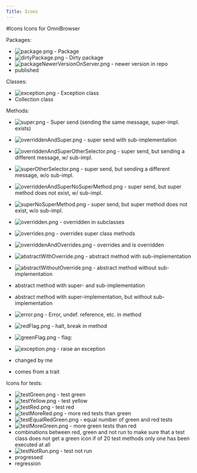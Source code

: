 ```yaml
---
Title: Icons
---
```

#Icons
Icons for OmniBrowser

Packages:

-  ![package.png](%assets_url%/files/7a/a1fwx4xto84abmoivm7r06wcmdck71/package.png) - Package
-  ![dirtyPackage.png](%assets_url%/files/a2/cbsgmsrofz82t7raic3vxzhfuhh18q/dirtyPackage.png) - Dirty package
-  ![packageNewerVersionOnServer.png](%assets_url%/files/7e/r9iwwol0n61aa9ouw51victohb2jox/packageNewerVersionOnServer.png) - newer version in repo
-  published

Classes:

-  ![exception.png](%assets_url%/files/84/xudpngaztcryucppwroc81b7su1g3r/exception.png) - Exception class
-  Collection class

Methods:

-  ![super.png](%assets_url%/files/c7/1u9kcubrt99rxcn8rbq49dfwsajawv/super.png) - Super send (sending the same message, super-impl. exists)
-  ![overriddenAndSuper.png](%assets_url%/files/ef/be20mj41wpqrgxveuju1k7j08ln144/overriddenAndSuper.png) - super send with sub-implementation
-  ![overriddenAndSuperOtherSelector.png](%assets_url%/files/f7/5ddukvz1nkjq1c8qd34x4391l28hbp/overriddenAndSuperOtherSelector.png) - super send, but sending a different message, w/ sub-impl.
-  ![superOtherSelector.png](%assets_url%/files/c0/865aj4kbjp2z62kh99gtwfvvdulxii/superOtherSelector.png) - super send, but sending a different message, w/o sub-impl.
-  ![overriddenAndSuperNoSuperMethod.png](%assets_url%/files/8e/rct6rmmir2wmuxjv6mmvew8zvnbpa7/overriddenAndSuperNoSuperMethod.png) - super send, but super method does not exist, w/ sub-impl.
-  ![superNoSuperMethod.png](%assets_url%/files/45/to001m1t6rtqmmp1cjya8qpn0rvrln/superNoSuperMethod.png) - super send, but super method does not exist, w/o sub-impl.
-  ![overridden.png](%assets_url%/files/cb/dryhehwf38msc7xb1dvh35bpywve37/overridden.png) - overridden in subclasses
-  ![overrides.png](%assets_url%/files/05/tnic2rnuc13opgw30eybyo0w03a4ml/overrides.png) - overrides super class methods
-  ![overriddenAndOverrides.png](%assets_url%/files/87/134utrtxzke02kv7g8gohn4qb625au/overriddenAndOverrides.png) - overrides and is overridden 
-  ![abstractWithOverride.png](%assets_url%/files/01/nwfhx5nejs11m6lg9hg5d0evkph3k2/abstractWithOverride.png) - abstract method with sub-implementation
-  ![abstractWithoutOverride.png](%assets_url%/files/ae/mh81bglv5jnu0gr31nem6e0ntgxbr3/abstractWithoutOverride.png) - abstract method without sub-implementation
-  abstract method with super- and sub-implementation
-  abstract method with super-implementation, but without sub-implementation
-  ![error.png](%assets_url%/files/bd/9b9fw9842du9jgdrkyou7il8noi64p/error.png) - Error, undef. reference, etc. in method
-  ![redFlag.png](%assets_url%/files/ae/2mm9rpn3fu00juraaan5azbo4x8y32/redFlag.png) - halt, break in method
-  ![greenFlag.png](%assets_url%/files/ef/vbosgrz6566lyylr6qdmgk7ohp0ubo/greenFlag.png) - flag:
-  ![exception.png](%assets_url%/files/84/xudpngaztcryucppwroc81b7su1g3r/exception.png) - raise an exception


- changed by me
- comes from a trait

Icons for tests:

-  ![testGreen.png](%assets_url%/files/d6/opiaxhjybd60d95q2ewikwupq8arg5/testGreen.png) - test green
-  ![testYellow.png](%assets_url%/files/7f/cjzc4dy4f8gbja8wt8tn4kxo7v8xbc/testYellow.png) - test yellow
-  ![testRed.png](%assets_url%/files/91/8f9u5iscm2euk6pw558n1g0kcn1drx/testRed.png) - test red
-  ![testMoreRed.png](%assets_url%/files/c1/kmc1zbal5l4q60z0ddrt0h9s7z2n40/testMoreRed.png) - more red tests than green
-  ![testEqualRedGreen.png](%assets_url%/files/1a/7khubit1qu8kae1rynjgjki9odv99a/testEqualRedGreen.png) - equal number of green and red tests
-  ![testMoreGreen.png](%assets_url%/files/67/l5amcmf9cozu57s1j6itsqf0r8ecvp/testMoreGreen.png) - more green tests than red
-  combinations between red, green and not run to make sure that a test class does not get a green icon if of 20 test methods only one has been executed at all
-  ![testNotRun.png](%assets_url%/files/8a/1izf3leqwxovis857shsz43bqx2j16/testNotRun.png) - test not run
-  progressed
-  regression
